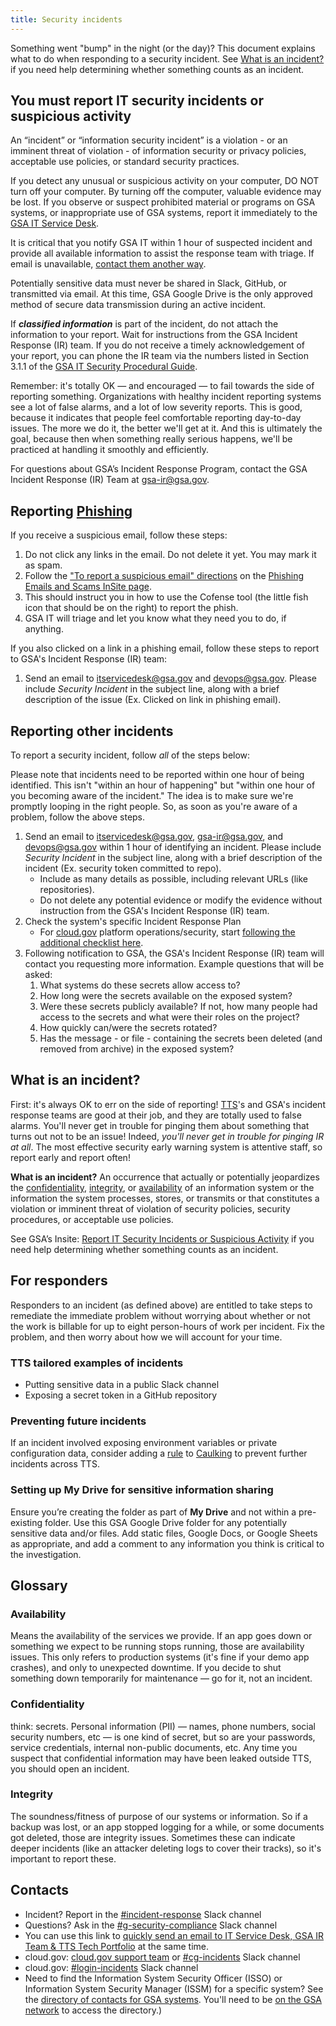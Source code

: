 ```yaml
---
title: Security incidents
---
```


Something went "bump" in the night (or the day)? This document explains what to do when responding to a security incident. See [What is an incident?](#what-is-an-incident) if you need help determining whether something counts as an incident.

## You must report IT security incidents or suspicious activity

An “incident” or “information security incident” is a violation - or an imminent threat of violation - of information security or privacy policies, acceptable use policies, or standard security practices.

If you detect any unusual or suspicious activity on your computer, DO NOT turn off your computer. By turning off the computer, valuable evidence may be lost. If you observe or suspect prohibited material or programs on GSA systems, or inappropriate use of GSA systems, report it immediately to the <a href="mailto:itservicedesk@gsa.gov?subject=Security Incident">GSA IT Service Desk</a>.

It is critical that you notify GSA IT within 1 hour of suspected incident and provide all available information to assist the response team with triage. If email is unavailable, [contact them another way](https://insite.gsa.gov/employee-resources/information-technology).

Potentially sensitive data must never be shared in Slack, GitHub, or transmitted via email. At this time, GSA Google Drive is the only approved method of secure data transmission during an active incident.

If **_classified information_** is part of the incident, do not attach the information to your report. Wait for instructions from the GSA Incident Response (IR) team. If you do not receive a timely acknowledgement of your report, you can phone the IR team via the numbers listed in Section 3.1.1 of the [GSA IT Security Procedural Guide](https://insite.gsa.gov/portal/getMediaData?mediaId=558637).

Remember: it's totally OK — and encouraged — to fail towards the side of reporting something. Organizations with healthy incident reporting systems see a lot of false alarms, and a lot of low severity reports. This is good, because it indicates that people feel comfortable reporting day-to-day issues. The more we do it, the better we'll get at it. And this is ultimately the goal, because then when something really serious happens, we'll be practiced at handling it smoothly and efficiently.

For questions about GSA’s Incident Response Program, contact the GSA Incident Response (IR) Team at [gsa-ir@gsa.gov](mailto:gsa-ir@gsa.gov).

## Reporting [Phishing](https://insite.gsa.gov/topics/information-technology/do-it-yourself-self-help/google-g-suite-apps/email-with-gmail/phishing-emails-and-scams?term=phishing)

If you receive a suspicious email, follow these steps:

1. Do not click any links in the email. Do not delete it yet. You may mark it as spam.
1. Follow the ["To report a suspicious email" directions](https://insite.gsa.gov/topics/information-technology/do-it-yourself-self-help/google-g-suite-apps/email-with-gmail/phishing-emails-and-scams#Report%20suspicious%20emails) on the [Phishing Emails and Scams InSite page](https://insite.gsa.gov/topics/information-technology/do-it-yourself-self-help/google-g-suite-apps/email-with-gmail/phishing-emails-and-scams#Report%20suspicious%20emails).
1. This should instruct you in how to use the Cofense tool (the little fish icon that should be on the right) to report the phish.
1. GSA IT will triage and let you know what they need you to do, if anything.

If you also clicked on a link in a phishing email, follow these steps to report to GSA's Incident Response (IR) team:

1. Send an email to itservicedesk@gsa.gov and devops@gsa.gov. Please include _Security Incident_ in the subject line, along with a brief description of the issue (Ex. Clicked on link in phishing email).

## Reporting other incidents

To report a security incident, follow _all_ of the steps below:

Please note that incidents need to be reported within one hour of being identified. This isn't "within an hour of happening" but "within one hour of you becoming aware of the incident." The idea is to make sure we're promptly looping in the right people. So, as soon as you're aware of a problem, follow the above steps.

1. Send an email to itservicedesk@gsa.gov, gsa-ir@gsa.gov, and devops@gsa.gov within 1 hour of identifying an incident. Please include _Security Incident_ in the subject line, along with a brief description of the incident (Ex. security token committed to repo).
   - Include as many details as possible, including relevant URLs (like repositories).
   - Do not delete any potential evidence or modify the evidence without instruction from the GSA's Incident Response (IR) team.
1. Check the system's specific Incident Response Plan
   - For [cloud.gov](https://cloud.gov/) platform operations/security, start [following the additional checklist here](https://cloud.gov/docs/ops/security-ir-checklist/).
1. Following notification to GSA, the GSA's Incident Response (IR) team will contact you requesting more information. Example questions that will be asked:
   1. What systems do these secrets allow access to?
   2. How long were the secrets available on the exposed system?
   3. Were these secrets publicly available? If not, how many people had access to the secrets and what were their roles on the project?
   4. How quickly can/were the secrets rotated?
   5. Has the message - or file - containing the secrets been deleted (and removed from archive) in the exposed system?

## What is an incident?

First: it's always OK to err on the side of reporting! [TTS](https://www.gsa.gov/portal/category/25729)'s and GSA's incident response teams are good at their job, and they are totally used to false alarms. You'll never get in trouble for pinging them about something that turns out not to be an issue! Indeed, _you'll never get in trouble for pinging IR at all_. The most effective security early warning system is attentive staff, so report early and report often!

**What is an incident?** An occurrence that actually or potentially jeopardizes the [confidentiality](#confidentiality), [integrity](#integrity), or [availability](#availability) of an information system or the information the system processes, stores, or transmits or that constitutes a violation or imminent threat of violation of security policies, security procedures, or acceptable use policies.

See GSA’s Insite: [Report IT Security Incidents or Suspicious Activity](https://insite.gsa.gov/topics/information-technology/security-and-privacy/it-security/report-it-security-incidents-and-suspicious-activity-immediately) if you need help determining whether something counts as an incident.

## For responders

Responders to an incident (as defined above) are entitled to take steps to remediate the immediate problem without worrying about whether or not the work is billable for up to eight person-hours of work per incident. Fix the problem, and then worry about how we will account for your time.

### TTS tailored examples of incidents

- Putting sensitive data in a public Slack channel
- Exposing a secret token in a GitHub repository

### Preventing future incidents

If an incident involved exposing environment variables or private configuration data, consider adding a [rule](https://github.com/cloud-gov/caulking#rule-sets) to [Caulking](https://github.com/cloud-gov/caulking) to prevent further incidents across TTS.

### Setting up My Drive for sensitive information sharing

Ensure you’re creating the folder as part of **My Drive** and not within a pre-existing folder. Use this GSA Google Drive folder for any potentially sensitive data and/or files. Add static files, Google Docs, or Google Sheets as appropriate, and add a comment to any information you think is critical to the investigation.

## Glossary

### Availability

Means the availability of the services we provide. If an app goes down or something we expect to be running stops running, those are availability issues. This only refers to production systems (it's fine if your demo app crashes), and only to unexpected downtime. If you decide to shut something down temporarily for maintenance — go for it, not an incident.

### Confidentiality

think: secrets. Personal information (PII) — names, phone numbers, social security numbers, etc — is one kind of secret, but so are your passwords, service credentials, internal non-public documents, etc. Any time you suspect that confidential information may have been leaked outside TTS, you should open an incident.

### Integrity

The soundness/fitness of purpose of our systems or information. So if a backup was lost, or an app stopped logging for a while, or some documents got deleted, those are integrity issues. Sometimes these can indicate deeper incidents (like an attacker deleting logs to cover their tracks), so it's important to report these.

## Contacts

- Incident? Report in the [#incident-response](https://gsa-tts.slack.com/messages/incident-response) Slack channel
- Questions? Ask in the [#g-security-compliance](https://gsa-tts.slack.com/messages/g-security-compliance) Slack channel
- You can use this link to <a href="mailto:itservicedesk@gsa.gov?subject=Incident:&cc=gsa-ir@gsa.gov;devops@gsa.gov">quickly send an email to IT Service Desk, GSA IR Team & TTS Tech Portfolio</a> at the same time.
- cloud.gov: [cloud.gov support team](mailto:cloud-gov-support@gsa.gov) or [#cg-incidents](https://gsa-tts.slack.com/messages/incident-response) Slack channel
- cloud.gov: [#login-incidents](https://gsa-tts.slack.com/messages/incident-response) Slack channel
- Need to find the Information System Security Officer (ISSO) or Information System Security Manager (ISSM) for a specific system? See the [directory of contacts for GSA systems](https://ea.gsa.gov/#!/FISMA_POC). You'll need to be [on the GSA network]({{site.baseurl}}/getting-started/how-to-log-in/#connecting-to-gsa-networks) to access the directory.)
